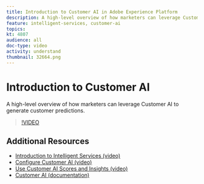```yaml
---
title: Introduction to Customer AI in Adobe Experience Platform
description: A high-level overview of how marketers can leverage Customer AI to generate customer predictions.
feature: intelligent-services, customer-ai
topics:
kt: 4807
audience: all
doc-type: video
activity: understand
thumbnail: 32664.png
---
```


# Introduction to Customer AI

A high-level overview of how marketers can leverage Customer AI to generate customer predictions.

>[!VIDEO](https://video.tv.adobe.com/v/32664?learn=on)

## Additional Resources

* [Introduction to Intelligent Services (video)](introduction-to-intelligent-services.md)
* [Configure Customer AI (video)](configure-customer-ai.md)
* [Use Customer AI Scores and Insights (video)](use-customer-ai-scores-and-insights.md)
* [Customer AI (documentation)](https://docs.adobe.com/content/help/en/experience-platform/intelligent-services/customer-ai/overview.html)